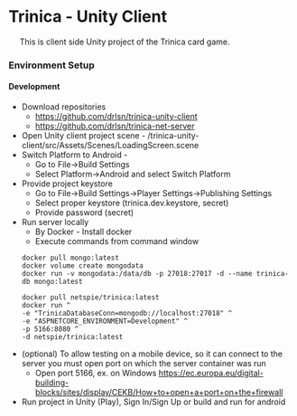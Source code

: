 # Trinica - Unity Client

&nbsp;&nbsp;&nbsp;&nbsp; This is client side Unity project of the Trinica card game.

### Environment Setup

#### Development

- Download repositories
  - https://github.com/drlsn/trinica-unity-client
  - https://github.com/drlsn/trinica-net-server
- Open Unity client project scene - /trinica-unity-client/src/Assets/Scenes/LoadingScreen.scene
- Switch Platform to Android -
  - Go to File->Build Settings
  - Select Platform->Android and select Switch Platform
- Provide project keystore
  - Go to File->Build Settings->Player Settings->Publishing Settings
  - Select proper keystore (trinica.dev.keystore, secret) 
  - Provide password (secret)
- Run server locally
  - By Docker - Install docker
  - Execute commands from command window
  &nbsp; &nbsp; 
  ```
  docker pull mongo:latest
  docker volume create mongodata
  docker run -v mongodata:/data/db -p 27018:27017 -d --name trinica-db mongo:latest 
  
  docker pull netspie/trinica:latest  
  docker run ^
  -e "TrinicaDatabaseConn=mongodb://localhost:27018" ^
  -e "ASPNETCORE_ENVIRONMENT=Development" ^
  -p 5166:8080 ^
  -d netspie/trinica:latest
  ```
- (optional) To allow testing on a mobile device, so it can connect to the server you must open port on which the server container was run
  - Open port 5166, ex. on Windows https://ec.europa.eu/digital-building-blocks/sites/display/CEKB/How+to+open+a+port+on+the+firewall
- Run project in Unity (Play), Sign In/Sign Up or build and run for android
